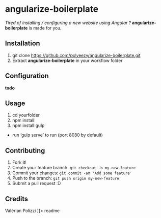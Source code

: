 # angularize-boilerplate

<snippet>
  <content><![CDATA[
# ${1:angularize-boilerplate}

_Tired of installing / configuring a new website using Angular ?_
**angularize-boilerplate** is made for you.

## Installation
1. git clone https://github.com/polyeezy/angularize-boilerplate.git
2. Extract **angularize-boilerplate** in your workflow folder

## Configuration

**todo**

## Usage
1. cd yourfolder
2. npm install
3. npm install gulp

* run ‘gulp serve’ to run (port 8080 by default)
## Contributing
1. Fork it!
2. Create your feature branch: `git checkout -b my-new-feature`
3. Commit your changes: `git commit -am 'Add some feature'`
4. Push to the branch: `git push origin my-new-feature`
5. Submit a pull request :D

## Credits
  Valérian Polizzi
]]></content>
  <tabTrigger>readme</tabTrigger>
</snippet>
